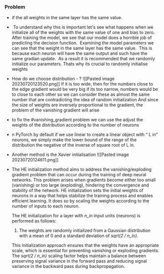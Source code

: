 ### Problem
-  if the all weights in the same layer has the same value. 
-  To understand why this is important let's see what happens when we initialize all of the weights with the same value of one and bias to zero.
	After training the model, we see that our model does a horrible job of predicting the decision function. 
	Examining the model parameters we can see that the weight in the same layer has the same value. 
	This is because each neuron will have the same output and such have the same gradian update. 
	As a result it is recommended that we randomly initialize our parameters.
	Thats why its crucial  to randomly initialise weights
- How do we choose distribution - ?
	![[Pasted image 20230720123520.png]]
	If it is too wide, then for the numbers close to the edge gradient would be very big
	if its too narrow, numbers would be to close to each other so we can consider these as almost the same number that are contradicting the idea of random initialization
	And since the size of weights are inversely proportional to the gradient, the problem of the vanishing gradient will arise
- to fix the #vanishing_gradient problem we can use the adjust the weights of the distribution according to the number of neurons 
- n PyTorch by default if we use linear to create a linear object with “ L in” neurons, we simply make the lower bound of the range of the distribution the negative of the inverse of square root of L in.
- Another method is the Xavier initialisation
	![[Pasted image 20230720124611.png]]
- The HE initialization method aims to address the vanishing/exploding gradient problem that can occur during the training of deep neural networks. This problem arises when gradients become either too small (vanishing) or too large (exploding), hindering the convergence and stability of the network.
	HE initialization sets the initial weights of neurons in a way that helps stabilize the training process and enables efficient learning. It does so by scaling the weights according to the number of inputs to each neuron.

	The HE initialization for a layer with _n_in_ input units (neurons) is performed as follows:

	1. The weights are randomly initialized from a Gaussian distribution with a mean of 0 and a standard deviation of _sqrt(2 / n_in)_.

	This initialization approach ensures that the weights have an appropriate scale, which is essential for preventing vanishing or exploding gradients. The _sqrt(2 / n_in)_ scaling factor helps maintain a balance between preserving signal variance in the forward pass and reducing signal variance in the backward pass during backpropagation.